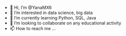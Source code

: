 - 👋 Hi, I’m @YanaMX6
- 👀 I’m interested in data science, big data
- 🌱 I’m currently learning Python, SQL, Java
- 💞️ I’m looking to collaborate on any educational activity
- 📫 How to reach me ...

<!---
YanaMX6/YanaMX6 is a ✨ special ✨ repository because its `README.md` (this file) appears on your GitHub profile.
You can click the Preview link to take a look at your changes.
--->
